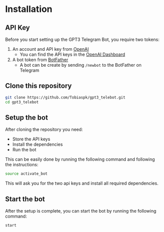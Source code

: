 # Installation

## API Key

Before you start setting up the GPT3 Telegram Bot, you require two tokens:

1. An account and API key from [OpenAI](https://beta.openai.com/)
    * You can find the API keys in the [OpenAI Dashboard](https://beta.openai.com/account/api-keys)
2. A bot token from [BotFather](https://t.me/botfather)
    * A bot can be create by sending `/newbot` to the BotFather on Telegram

## Clone this repository

```zsh
git clone https://github.com/Tobiaspk/gpt3_telebot.git
cd gpt3_telebot
```

## Setup the bot

After cloning the repository you need:

* Store the API keys
* Install the dependencies
* Run the bot

This can be easily done by running the following command and following the instructions:

```zsh
source activate_bot
```

This will ask you for the two api keys and install all required dependencies.

## Start the bot

After the setup is complete, you can start the bot by running the following command:

```zsh
start
```